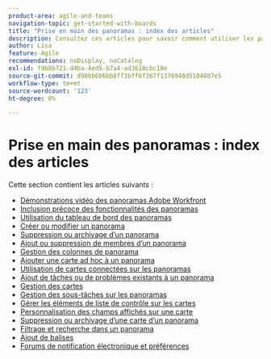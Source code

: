 ```yaml
---
product-area: agile-and-teams
navigation-topic: get-started-with-boards
title: "Prise en main des panoramas : index des articles"
description: Consultez ces articles pour savoir comment utiliser les panoramas dans Workfront.
author: Lisa
feature: Agile
recommendations: noDisplay, noCatalog
exl-id: f9b8b721-d4ba-4ed5-b7a4-ad3610cbc18e
source-git-commit: d98bb6b6bb8ff3bff6f367f1376948d5104887e5
workflow-type: tm+mt
source-wordcount: '123'
ht-degree: 0%

---
```


# Prise en main des panoramas : index des articles

<!-- Audited: 12/2023 -->

Cette section contient les articles suivants :

* [Démonstrations vidéo des panoramas Adobe Workfront](/help/quicksilver/agile/get-started-with-boards/boards-video-demonstrations.md)
* [Inclusion précoce des fonctionnalités des panoramas](../../agile/get-started-with-boards/boards-early-feature-opt-in.md)
* [Utilisation du tableau de bord des panoramas](../../agile/get-started-with-boards/use-boards-page.md)
* [Créer ou modifier un panorama](../../agile/get-started-with-boards/create-edit-board.md)
* [Suppression ou archivage d’un panorama](/help/quicksilver/agile/get-started-with-boards/delete-archive-board.md)
* [Ajout ou suppression de membres d’un panorama](../../agile/get-started-with-boards/add-members-to-board.md)
* [Gestion des colonnes de panorama](../../agile/get-started-with-boards/manage-board-columns.md)
* [Ajouter une carte ad hoc à un panorama](../../agile/get-started-with-boards/add-card-to-board.md)
* [Utilisation de cartes connectées sur les panoramas](/help/quicksilver/agile/get-started-with-boards/connected-cards.md)
* [Ajout de tâches ou de problèmes existants à un panorama](/help/quicksilver/agile/get-started-with-boards/add-card-from-list-to-board.md)
* [Gestion des cartes](../../agile/get-started-with-boards/move-board-items.md)
* [Gestion des sous-tâches sur les panoramas](/help/quicksilver/agile/get-started-with-boards/manage-subtasks-on-boards.md)
* [Gérer les éléments de liste de contrôle sur les cartes](/help/quicksilver/agile/get-started-with-boards/manage-checklist-items.md)
* [Personnalisation des champs affichés sur une carte](/help/quicksilver/agile/get-started-with-boards/customize-fields-on-card.md)
* [Suppression ou archivage d’une carte d’un panorama](../../agile/get-started-with-boards/delete-board-items.md)
* [Filtrage et recherche dans un panorama](../../agile/get-started-with-boards/filter-search-in-board.md)
* [Ajout de balises](../../agile/get-started-with-boards/add-tags.md)
* [Forums de notification électronique et préférences](/help/quicksilver/agile/get-started-with-boards/boards-emails.md)
